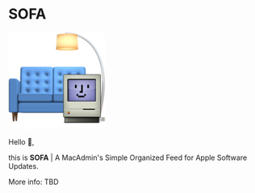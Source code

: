 # SOFA


![Sofa logo](./images/custom_logo.png "Optional title")



Hello 👋,

this is **SOFA** | A MacAdmin's Simple Organized Feed for Apple Software Updates.


More info: TBD